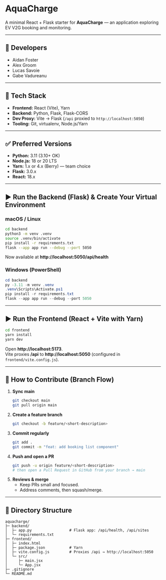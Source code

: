 # AquaCharge

A minimal React + Flask starter for **AquaCharge** — an application exploring EV V2G booking and monitoring.

---

## 👥 Developers

- Aidan Foster
- Alex Groom
- Lucas Savoie
- Gabe Vadureanu

---

## 🧰 Tech Stack

- **Frontend:** React (Vite), Yarn
- **Backend:** Python, Flask, Flask-CORS
- **Dev Proxy:** Vite → Flask (`/api` proxied to `http://localhost:5050`)
- **Tooling:** Git, virtualenv, Node.js/Yarn

---

## ✅ Preferred Versions

- **Python:** 3.11 (3.10+ OK)
- **Node.js:** 18 or 20 LTS
- **Yarn:** 1.x or 4.x (Berry) — team choice
- **Flask:** 3.0.x
- **React:** 18.x

---

## ▶️ Run the Backend (Flask) & Create Your Virtual Environment

### macOS / Linux

```bash
cd backend
python3 -m venv .venv
source .venv/bin/activate
pip install -r requirements.txt
flask --app app run --debug --port 5050
```

Now available at **http://localhost:5050/api/health**

### Windows (PowerShell)

```powershell
cd backend
py -3.11 -m venv .venv
.venv\Scripts\Activate.ps1
pip install -r requirements.txt
flask --app app run --debug --port 5050
```

---

## ▶️ Run the Frontend (React + Vite with Yarn)

```bash
cd frontend
yarn install
yarn dev
```

Open **http://localhost:5173**.  
Vite proxies **/api** to **http://localhost:5050** (configured in `frontend/vite.config.js`).

---

## 🤝 How to Contribute (Branch Flow)

1. **Sync main**
   ```bash
   git checkout main
   git pull origin main
   ```
2. **Create a feature branch**
   ```bash
   git checkout -b feature/<short-description>
   ```
3. **Commit regularly**
   ```bash
   git add .
   git commit -m "feat: add booking list component"
   ```
4. **Push and open a PR**
   ```bash
   git push -u origin feature/<short-description>
   # then open a Pull Request in GitHub from your branch → main
   ```
5. **Reviews & merge**
   - Keep PRs small and focused.
   - Address comments, then squash/merge.

---

## 📂 Directory Structure

```
aquacharge/
├─ backend/
│  ├─ app.py                 # Flask app: /api/health, /api/sites
│  └─ requirements.txt
├─ frontend/
│  ├─ index.html
│  ├─ package.json           # Yarn
│  ├─ vite.config.js         # Proxies /api → http://localhost:5050
│  └─ src/
│     ├─ main.jsx
│     └─ App.jsx
├─ .gitignore
└─ README.md
```
